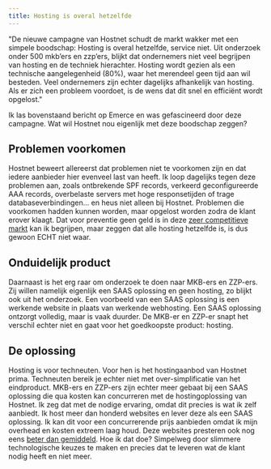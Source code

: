 ```yaml
---
title: Hosting is overal hetzelfde
---
```


"De nieuwe campagne van Hostnet schudt de markt wakker met een simpele boodschap: Hosting is overal hetzelfde, service niet. Uit onderzoek onder 500 mkb’ers en zzp’ers, blijkt dat ondernemers niet veel begrijpen van hosting en de techniek hierachter. Hosting wordt gezien als een technische aangelegenheid (80%), waar het merendeel geen tijd aan wil besteden. Veel ondernemers zijn echter dagelijks afhankelijk van hosting. Als er zich een probleem voordoet, is de wens dat dit snel en efficiënt wordt opgelost."

Ik las bovenstaand bericht op Emerce en was gefascineerd door deze campagne. Wat wil Hostnet nou eigenlijk met deze boodschap zeggen?

## Problemen voorkomen

Hostnet beweert allereerst dat problemen niet te voorkomen zijn en dat iedere aanbieder hier evenveel last van heeft. Ik loop dagelijks tegen deze problemen aan, zoals ontbrekende SPF records, verkeerd geconfigureerde AAA records, overbelaste servers met hoge responsetijden of trage databaseverbindingen... en heus niet alleen bij Hostnet. Problemen die voorkomen hadden kunnen worden, maar opgelost worden zodra de klant erover klaagt. Dat voor preventie geen geld is in deze [zeer competitieve markt](https://www.usecue.com/blog/the-race-to-zero-in-webhosting/) kan ik begrijpen, maar zeggen dat alle hosting hetzelfde is, is dus gewoon ECHT niet waar.

## Onduidelijk product

Daarnaast is het erg raar om onderzoek te doen naar MKB-ers en ZZP-ers. Zij willen namelijk eigenlijk een SAAS oplossing en geen hosting, zo blijkt ook uit het onderzoek. Een voorbeeld van een SAAS oplossing is een werkende website in plaats van werkende webhosting. Een SAAS oplossing ontzorgt volledig, maar is vaak duurder. De MKB-er en ZZP-er snapt het verschil echter niet en gaat voor het goedkoopste product: hosting.

## De oplossing

Hosting is voor techneuten. Voor hen is het hostingaanbod van Hostnet prima. Techneuten bereik je echter niet met over-simplificatie van het eindproduct. MKB-ers en ZZP-ers zijn echter meer gebaat bij een SAAS oplossing die qua kosten kan concurreren met de hostingoplossing van Hostnet. Ik zeg dat met de nodige ervaring, omdat dit precies is wat ik zelf aanbiedt. Ik host meer dan honderd websites en lever deze als een SAAS oplossing. Ik kan dit voor een concurrerende prijs aanbieden omdat ik mijn overhead en kosten extreem laag houd. Deze websites presteren ook nog eens [beter dan gemiddeld](https://www.usecue.nl/portfolio/de-babywegwijzer/). Hoe ik dat doe? Simpelweg door slimmere technologische keuzes te maken en precies dat te leveren wat de klant nodig heeft en niet meer.